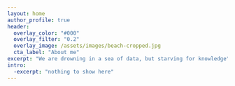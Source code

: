 ```yaml
---
layout: home
author_profile: true
header:
  overlay_color: "#000"
  overlay_filter: "0.2"
  overlay_image: /assets/images/beach-cropped.jpg
  cta_label: "About me"
excerpt: "We are drowning in a sea of data, but starving for knowledge"
intro:
  -excerpt: "nothing to show here"
---
```

